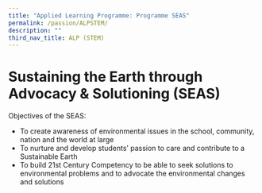 ```yaml
---
title: "Applied Learning Programme: Programme SEAS"
permalink: /passion/ALPSTEM/
description: ""
third_nav_title: ALP (STEM)
---
```

# Sustaining the Earth through Advocacy & Solutioning (SEAS)

   
Objectives of the SEAS:
* To create awareness of environmental issues in the school, community, nation and the world at large
* To nurture and develop students’ passion to care and contribute to a Sustainable Earth
* To build 21st Century Competency to be able to seek solutions to environmental problems and to advocate the environmental changes and solutions

